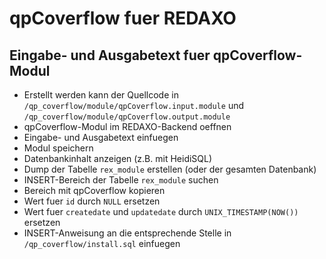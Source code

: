 qpCoverflow fuer REDAXO
======================

Eingabe- und Ausgabetext fuer qpCoverflow-Modul
-----------------------------------------------
- Erstellt werden kann der Quellcode in `/qp_coverflow/module/qpCoverflow.input.module` und `/qp_coverflow/module/qpCoverflow.output.module`
- qpCoverflow-Modul im REDAXO-Backend oeffnen
- Eingabe- und Ausgabetext einfuegen
- Modul speichern
- Datenbankinhalt anzeigen (z.B. mit HeidiSQL)
- Dump der Tabelle `rex_module` erstellen (oder der gesamten Datenbank)
- INSERT-Bereich der Tabelle `rex_module` suchen
- Bereich mit qpCoverflow kopieren
- Wert fuer `id` durch `NULL` ersetzen
- Wert fuer `createdate` und `updatedate` durch `UNIX_TIMESTAMP(NOW())` ersetzen
- INSERT-Anweisung an die entsprechende Stelle in `/qp_coverflow/install.sql` einfuegen
